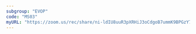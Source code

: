 ```yaml
---
subgroup: "EVOP"
code: "MS03"
myURL: "https://zoom.us/rec/share/ni-ldIU8uuR3pXRHiJ3oCdgoB7ummK9BPGzY7pro9MU64_Usj89_sG470tdb7Uye.HuKcyQKVnef-yR4_"
---
```

